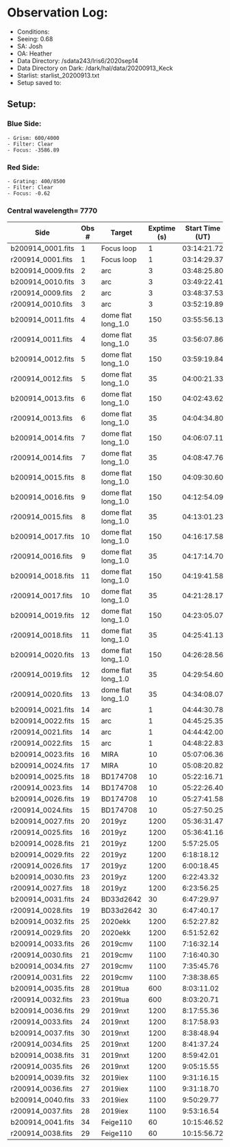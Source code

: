 # Observation Log: 

* Conditions:
* Seeing: 0.68
* SA: Josh
* OA: Heather
* Data Directory: /sdata243/lris6/2020sep14
* Data Directory on Dark: /dark/hal/data/20200913_Keck
* Starlist: starlist_20200913.txt
* Setup saved to: 

## Setup: 


### Blue Side:
    - Grism: 600/4000
    - Filter: Clear
    - Focus: -3586.89

### Red Side:
    - Grating: 400/8500
    - Filter: Clear
    - Focus: -0.62
    
### Central wavelength= 7770


| Side | Obs #     | Target    | Exptime (s) | Start Time (UT) | Airmass | Comments                                                   |
|------|-----------|-----------|-------------|-----------------|---------|------------------------------------------------------------|
|b200914_0001.fits|1|Focus loop        |1|03:14:21.72||long_1.0|
|r200914_0001.fits|1|Focus loop        |1|03:14:29.37||long_1.0|	
|b200914_0009.fits|2|arc               |3|03:48:25.80||long_1.0|
|b200914_0010.fits|3|arc               |3|03:49:22.41||long_1.0|
|r200914_0009.fits|2|arc               |3|03:48:37.53||long_1.0|
|r200914_0010.fits|3|arc               |3|03:52:19.89||long_1.0|
|b200914_0011.fits|4|dome flat long_1.0 |150|03:55:56.13||long_1.0|
|r200914_0011.fits|4|dome flat long_1.0 |35|03:56:07.86||long_1.0|
|b200914_0012.fits|5|dome flat long_1.0 |150|03:59:19.84||long_1.0|
|r200914_0012.fits|5|dome flat long_1.0 |35|04:00:21.33||long_1.0|
|b200914_0013.fits|6|dome flat long_1.0 |150|04:02:43.62||long_1.0|
|r200914_0013.fits|6|dome flat long_1.0 |35|04:04:34.80||long_1.0|
|b200914_0014.fits|7|dome flat long_1.0 |150|04:06:07.11||long_1.0|
|r200914_0014.fits|7|dome flat long_1.0 |35|04:08:47.76||long_1.0|
|b200914_0015.fits|8|dome flat long_1.0 |150|04:09:30.60||long_1.0|
|b200914_0016.fits|9|dome flat long_1.0 |150|04:12:54.09||long_1.0|
|r200914_0015.fits|8|dome flat long_1.0 |35|04:13:01.23||long_1.0|
|b200914_0017.fits|10|dome flat long_1.0    |150|04:16:17.58||long_1.0|
|r200914_0016.fits|9|dome flat long_1.0 |35|04:17:14.70||long_1.0|
|b200914_0018.fits|11|dome flat long_1.0    |150|04:19:41.58||long_1.0|
|r200914_0017.fits|10|dome flat long_1.0    |35|04:21:28.17||long_1.0|
|b200914_0019.fits|12|dome flat long_1.0    |150|04:23:05.07||long_1.0|
|r200914_0018.fits|11|dome flat long_1.0    |35|04:25:41.13||long_1.0|
|b200914_0020.fits|13|dome flat long_1.0    |150|04:26:28.56||long_1.0|
|r200914_0019.fits|12|dome flat long_1.0    |35|04:29:54.60||long_1.0|
|r200914_0020.fits|13|dome flat long_1.0    |35|04:34:08.07||long_1.0|
|b200914_0021.fits|14|arc               |1|04:44:30.78||long_1.0|
|b200914_0022.fits|15|arc               |1|04:45:25.35||long_1.0|
|r200914_0021.fits|14|arc               |1|04:44:42.00||long_1.0|
|r200914_0022.fits|15|arc               |1|04:48:22.83||long_1.0|
|b200914_0023.fits|16|MIRA              |10|05:07:06.36|1.37|direct|
|b200914_0024.fits|17|MIRA              |10|05:08:20.82|1.37|direct|
|b200914_0025.fits|18|BD174708          |10|05:22:16.71|1.59|long_1.0|
|r200914_0023.fits|14|BD174708          |10|05:22:26.40|1.59|long_1.0|
|b200914_0026.fits|19|BD174708          |10|05:27:41.58|1.55|long_1.5|
|r200914_0024.fits|15|BD174708          |10|05:27:50.25|1.55|long_1.5|
|b200914_0027.fits|20|2019yz          |1200|05:36:31.47|1.53|long_1.0|
|r200914_0025.fits|16|2019yz          |1200|05:36:41.16|1.54|long_1.0|
|b200914_0028.fits|21|2019yz          |1200|5:57:25.05|1.70|long_1.0|
|b200914_0029.fits|22|2019yz          |1200|6:18:18.12|1.93|long_1.0|stops manually, don't use it|
|r200914_0026.fits|17|2019yz          |1200|6:00:18.45|1.73|long_1.0|
|b200914_0030.fits|23|2019yz          |1200|6:22:43.32|1.99|long_1.0|
|r200914_0027.fits|18|2019yz          |1200|6:23:56.25|2.01|long_1.0|
|b200914_0031.fits|24|BD33d2642          |30|6:47:29.97|1.79|long_1.0|
|r200914_0028.fits|19|BD33d2642          |30|6:47:40.17|1.80|long_1.0|
|b200914_0032.fits|25|2020ekk          |1200|6:52:27.82|1.45|long_1.0|
|r200914_0029.fits|20|2020ekk          |1200|6:51:52.62|1.45|long_1.0|
|b200914_0033.fits|26|2019cmv          |1100|7:16:32.14|1.18|long_1.0|
|r200914_0030.fits|21|2019cmv          |1100|7:16:40.30|1.18|long_1.0|
|b200914_0034.fits|27|2019cmv          |1100|7:35:45.76|1.21|long_1.0|
|r200914_0031.fits|22|2019cmv          |1100|7:38:38.65|1.22|long_1.0|
|b200914_0035.fits|28|2019tua          |600|8:03:11.02|1.02|long_1.0|
|r200914_0032.fits|23|2019tua          |600|8:03:20.71|1.02|long_1.0|
|b200914_0036.fits|29|2019nxt          |1200|8:17:55.36|1.07|long_1.0|
|r200914_0033.fits|24|2019nxt          |1200|8:17:58.93|1.07|long_1.0|
|b200914_0037.fits|30|2019nxt          |1200|8:38:48.94|1.05|long_1.0|
|r200914_0034.fits|25|2019nxt          |1200|8:41:37.24|1.05|long_1.0|
|b200914_0038.fits|31|2019nxt          |1200|8:59:42.01|1.05|long_1.0|
|r200914_0035.fits|26|2019nxt          |1200|9:05:15.55|1.05|long_1.0|
|b200914_0039.fits|32|2019iex          |1100|9:31:16.15|1.04|long_1.0|
|r200914_0036.fits|27|2019iex          |1100|9:31:18.70|1.04|long_1.0|
|b200914_0040.fits|33|2019iex          |1100|9:50:29.77|1.02|long_1.0|
|r200914_0037.fits|28|2019iex          |1100|9:53:16.54|1.02|long_1.0|
|b200914_0041.fits|34|Feige110         |60|10:15:46.52|1.10|long_1.0|
|r200914_0038.fits|29|Feige110         |60|10:15:56.72|1.10|long_1.0|
